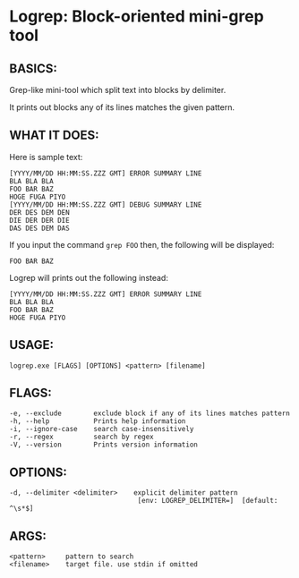 # Logrep: Block-oriented mini-grep tool

## BASICS:

Grep-like mini-tool which split text into blocks by delimiter.

It prints out blocks any of its lines matches the given pattern.

## WHAT IT DOES:

Here is sample text:

```
[YYYY/MM/DD HH:MM:SS.ZZZ GMT] ERROR SUMMARY LINE
BLA BLA BLA
FOO BAR BAZ
HOGE FUGA PIYO
[YYYY/MM/DD HH:MM:SS.ZZZ GMT] DEBUG SUMMARY LINE
DER DES DEM DEN
DIE DER DER DIE
DAS DES DEM DAS
```

If you input the command `grep FOO` then, the following will be displayed:

```
FOO BAR BAZ
```

Logrep will prints out the following instead:

```
[YYYY/MM/DD HH:MM:SS.ZZZ GMT] ERROR SUMMARY LINE
BLA BLA BLA
FOO BAR BAZ
HOGE FUGA PIYO
```

## USAGE:

    logrep.exe [FLAGS] [OPTIONS] <pattern> [filename]

## FLAGS:

    -e, --exclude        exclude block if any of its lines matches pattern
    -h, --help           Prints help information
    -i, --ignore-case    search case-insensitively
    -r, --regex          search by regex
    -V, --version        Prints version information

## OPTIONS:

    -d, --delimiter <delimiter>    explicit delimiter pattern
                                    [env: LOGREP_DELIMITER=]  [default: ^\s*$]

## ARGS:

    <pattern>     pattern to search
    <filename>    target file. use stdin if omitted
